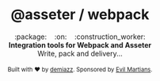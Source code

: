 <h1 align="center">@asseter / webpack</h1>

<div align="center">
  :package:&nbsp;&nbsp;&nbsp;&nbsp;:on:&nbsp;&nbsp;&nbsp;&nbsp;:construction_worker:
</div>
<div align="center">
  <strong>Integration tools for Webpack and Asseter</strong>
  <br />
  Write, pack and delivery...
</div>

<br />

<div align="center">
  <sub>Built with ❤︎ by
  <a href="https://twitter.com/demiazz">demiazz</a>.
  Sponsored by <a href="http://evilmartians.com">Evil Martians</a>.
</div>
